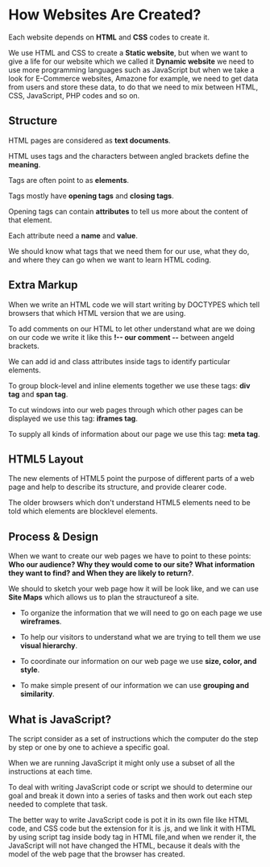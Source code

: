 # How Websites Are Created?
Each website depends on **HTML** and **CSS** codes to create it. 

We use HTML and CSS to create a **Static website**, but when we want to give a life for our website which we called it **Dynamic website** we need to use more programming languages such as JavaScript but when we take a look for E-Commerce websites, Amazone for example, we need to get data from users and store these data, to do that we need to mix between HTML, CSS, JavaScript, PHP codes and so on.

## Structure 

HTML pages are considered as **text documents**.

HTML uses tags and the characters between angled brackets define the **meaning**.

Tags are often point to as **elements**.

Tags mostly have **opening tags** and **closing tags**.

Opening tags can contain **attributes** to tell us more about the content of that element.

Each attribute need a **name** and **value**. 

We should know what tags that we need them for our use, what they do, and where they can go when we want to learn HTML coding.

## Extra Markup 

When we write an HTML code we will start writing by DOCTYPES which tell browsers that which HTML version that we are using.


To add comments on our HTML to let other understand what are we doing on our code we write it like this **!-- our comment --** between angeld brackets.


We can add id and class attributes inside tags to identify particular elements.


To group block-level and inline elements together we use these tags: **div tag** and **span tag**.
  
  
To cut windows into our web pages through which other pages can be displayed we use this tag: **iframes tag**.
  
  
To supply all kinds of information about our page we use this tag: **meta tag**.

## HTML5 Layout 

The new elements of HTML5 point the purpose of different parts of a web page and help to describe its structure, and provide clearer code. 

The older browsers which don't understand HTML5 elements need to be told which elements are blocklevel elements.

## Process & Design 
When we want to create our web pages we have to point to these points: **Who our audience? Why they would come to our site? What information they want to find? and When they are likely to return?**.


We should to sketch your web page how it will be look like, and we can use **Site Maps** which allows us to plan the strauctureof a site.


- To organize the information that we will need to go on each page we use **wireframes**.


- To help our visitors to understand what we are trying to tell them we use **visual hierarchy**.


- To coordinate our information on our web page we use **size, color, and style**.


- To make simple present of our information we can use **grouping and similarity**.

## What is JavaScript? 

The script consider as a set of instructions which the computer do the step by step or one by one to achieve a specific goal.

When we are running JavaScript it might only use a subset of all the instructions at each time. 

To deal with writing JavaScript code or script we should to determine our goal and break it down into a series of tasks and then work out each step needed to complete that task.

The better way to write JavaScript code is pot it in its own file like HTML code, and CSS code but the extension for it is .js, and we link it with HTML by using script tag inside body tag in HTML file,and when we render it, the JavaScript will not have changed the HTML, because it deals with the model of the web page that the browser has created.


